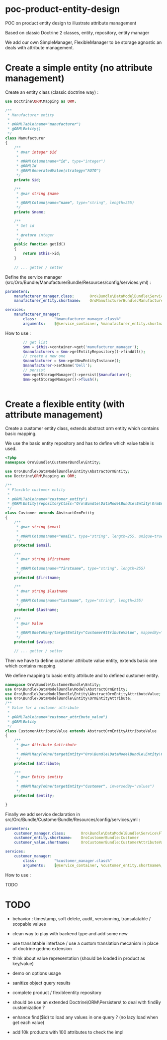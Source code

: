 poc-product-entity-design
=========================

POC on product entity design to illustrate attribute management

Based on classic Doctrine 2 classes, entity, repository, entity manager

We add our own SimpleManager, FlexibleManager to be storage agnostic an deals with attribute management.

Create a simple entity (no attribute management)
================================================

Create an entity class (classic doctrine way) :
```php
use Doctrine\ORM\Mapping as ORM;

/**
 * Manufacturer entity
 *
 * @ORM\Table(name="manufacturer")
 * @ORM\Entity()
 */
class Manufacturer
{
    /**
     * @var integer $id
     *
     * @ORM\Column(name="id", type="integer")
     * @ORM\Id
     * @ORM\GeneratedValue(strategy="AUTO")
     */
    private $id;

    /**
     * @var string $name
     *
     * @ORM\Column(name="name", type="string", length=255)
     */
    private $name;

    /**
     * Get id
     *
     * @return integer
     */
    public function getId()
    {
        return $this->id;
    }
    
    // ... getter / setter
```

Define the service manager (src/Oro/Bundle/ManufacturerBundle/Resources/config/services.yml) : 
```yaml
parameters:
    manufacturer_manager.class:       Oro\Bundle\DataModelBundle\Service\SimpleEntityManager
    manufacturer_entity.shortname:    OroManufacturerBundle:Manufacturer

services:
    manufacturer_manager:
        class:        "%manufacturer_manager.class%"
        arguments:    [@service_container, %manufacturer_entity.shortname%]
```

How to use :
```php
        // get list
        $mm = $this->container->get('manufacturer_manager');
        $manufacturers = $mm->getEntityRepository()->findAll();
        // create a new one
        $manufacturer = $mm->getNewEntityInstance();
        $manufacturer->setName('Dell');
        // persist
        $mm->getStorageManager()->persist($manufacturer);
        $mm->getStorageManager()->flush();
        
```

Create a flexible entity (with attribute management)
====================================================

Create a customer entity class, extends abstract orm entity which contains basic mapping.

We use the basic entity repository and has to define which value table is used. 

```php
<?php
namespace Oro\Bundle\CustomerBundle\Entity;

use Oro\Bundle\DataModelBundle\Entity\AbstractOrmEntity;
use Doctrine\ORM\Mapping as ORM;

/**
 * Flexible customer entity
 *
 * @ORM\Table(name="customer_entity")
 * @ORM\Entity(repositoryClass="Oro\Bundle\DataModelBundle\Entity\OrmEntityRepository")
 */
class Customer extends AbstractOrmEntity
{
    /**
     * @var string $email
     *
     * @ORM\Column(name="email", type="string", length=255, unique=true)
     */
    protected $email;

    /**
     * @var string $firstname
     *
     * @ORM\Column(name="firstname", type="string", length=255)
     */
    protected $firstname;

    /**
     * @var string $lastname
     *
     * @ORM\Column(name="lastname", type="string", length=255)
     */
    protected $lastname;

    /**
     * @var Value
     *
     * @ORM\OneToMany(targetEntity="CustomerAttributeValue", mappedBy="entity", cascade={"persist", "remove"})
     */
    protected $values;

    // ... getter / setter
```

Then we have to define customer attribute value entity, extends basic one which contains mapping.

We define mapping to basic entity attribute and to defined customer entity.
```php
namespace Oro\Bundle\CustomerBundle\Entity;
use Oro\Bundle\DataModelBundle\Model\AbstractOrmEntity;
use Oro\Bundle\DataModelBundle\Entity\AbstractOrmEntityAttributeValue;
use Oro\Bundle\DataModelBundle\Entity\OrmEntityAttribute;
/**
 * Value for a customer attribute
 *
 * @ORM\Table(name="customer_attribute_value")
 * @ORM\Entity
 */
class CustomerAttributeValue extends AbstractOrmEntityAttributeValue
{
    /**
     * @var Attribute $attribute
     *
     * @ORM\ManyToOne(targetEntity="Oro\Bundle\DataModelBundle\Entity\OrmEntityAttribute")
     */
    protected $attribute;

    /**
     * @var Entity $entity
     *
     * @ORM\ManyToOne(targetEntity="Customer", inversedBy="values")
     */
    protected $entity;

}
```

Finally we add service declaration in src/Oro/Bundle/CustomerBundle/Resources/config/services.yml :
```yaml
parameters:
    customer_manager.class:       Oro\Bundle\DataModelBundle\Service\FlexibleEntityManager
    customer_entity.shortname:    OroCustomerBundle:Customer
    customer_value.shortname:     OroCustomerBundle:CustomerAttributeValue

services:
    customer_manager:
        class:        "%customer_manager.class%"
        arguments:    [@service_container, %customer_entity.shortname%, %customer_value.shortname%]
```

How to use :

TODO


TODO
====

- behavior : timestamp, soft delete, audit, versionning, transalatable / scopable values

- clean way to play with backend type and add some new

- use translatable interface / use a custom translation mecanism in place of doctrine gedmo extension

- think about value representation (should be loaded in product as key/value)

- demo on options usage

- sanitize object query results 

- complete product / flexibleentity repository

- should be use an extended Doctrine\ORM\Persisters\ to deal with findBy customization ?

- enhance find($id) to load any values in one query ? (no lazy load when get each value)

- add 10k products with 100 attributes to check the impl
